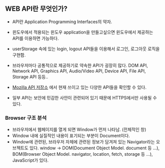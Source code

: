 ## WEB API란 무엇인가?

- API란 Application Programming Interfaces의 약자.
- 윈도우에서 적용되는 윈도우 application을 만들고싶으면 윈도우에서 제공하는 API를 이용하면 가능하다.
- userStorage 속에 있는 login, logout API들을 이용해서 로그인, 로그아웃 로직을 구현함.

- 브라우저마다 공통적으로 제공하기로 약속한 API가 굉장히 많다.
  DOM API, Network API, Graphics API, Audio/Video API, Device API, File API, Storage API 등등..

- <a href="https://developer.mozilla.org/en-US/docs/Web/API">Mozilla API 저장소</a> 에서 현재 쓰이고 있는 다양한 API들을 확인할 수 있다.
- 일부 API는 보안에 민감한 사안이 관련되어 있기 때문에 HTTPS에서만 사용될 수 있다.

### Browser 구조 분석

- 브라우저에서 웹페이지를 열게 되면 Window가 먼저 나타남. (전체적인 창)
- Window 내에 실질적인 내용이 표기되는 부분이 Document이다.
- Window에 관련된, 브라우저 자체에 관련된 정보가 담겨져 있는 Navigator라는 오브젝트도 있다.
  window -> DOM(Document Object Model. document 등 ...), BOM(Browser Object Model. navigator, location, fetch, storage 등 ...), JavaScript가 있다.
